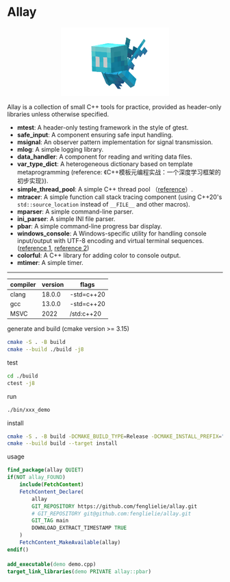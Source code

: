 # Allay

<p style="text-align: center;">
  <img src="https://raw.githubusercontent.com/fenglielie/notes_image/main/img/allay_fly.gif" style="width: 50%" title="Allay"/>
</p>

Allay is a collection of small C++ tools for practice, provided as header-only libraries unless otherwise specified.

- **mtest**: A header-only testing framework in the style of gtest.
- **safe_input**: A component ensuring safe input handling.
- **msignal**: An observer pattern implementation for signal transmission.
- **mlog**:  A simple logging library.
- **data_handler**: A component for reading and writing data files.
- **var_type_dict**: A heterogeneous dictionary based on template metaprogramming (reference: 《C++模板元编程实战：一个深度学习框架的初步实现》).
- **simple_thread_pool**: A simple C++ thread pool （[reference](https://www.limerence2017.com/2023/09/17/concpp07/)）.
- **mtracer**: A simple function call stack tracing component (using C++20's `std::source_location` instead of `__FILE__` and other macros).
- **mparser**: A simple command-line parser.
- **ini_parser**: A simple INI file parser.
- **pbar**: A simple command-line progress bar display.
- **windows_console**: A Windows-specific utility for handling console input/output with UTF-8 encoding and virtual terminal sequences. ([reference 1](https://chariri.moe/archives/408/windows-cin-read-utf8/), [reference 2](https://stackoverflow.com/questions/48176431/reading-utf-8-characters-from-console))
- **colorful**: A C++ library for adding color to console output.
- **mtimer**: A simple timer.

---

| compiler | version | flags      |
| -------- | ------- | ---------- |
| clang    | 18.0.0  | -std=c++20 |
| gcc      | 13.0.0  | -std=c++20 |
| MSVC     | 2022    | /std:c++20 |


generate and build (cmake version >= 3.15)
```bash
cmake -S . -B build
cmake --build ./build -j8
```

test
```bash
cd ./build
ctest -j8
```

run
```bash
./bin/xxx_demo
```

install
```bash
cmake -S . -B build -DCMAKE_BUILD_TYPE=Release -DCMAKE_INSTALL_PREFIX="~/.local/"
cmake --build build --target install
```

usage
```cmake
find_package(allay QUIET)
if(NOT allay_FOUND)
    include(FetchContent)
    FetchContent_Declare(
        allay
        GIT_REPOSITORY https://github.com/fenglielie/allay.git
        # GIT_REPOSITORY git@github.com:fenglielie/allay.git
        GIT_TAG main
        DOWNLOAD_EXTRACT_TIMESTAMP TRUE
    )
    FetchContent_MakeAvailable(allay)
endif()

add_executable(demo demo.cpp)
target_link_libraries(demo PRIVATE allay::pbar)
```
